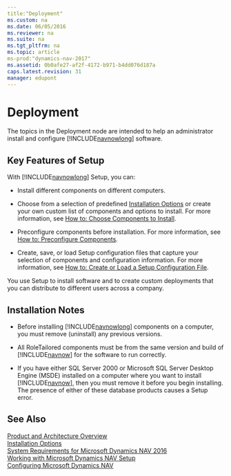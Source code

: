 ```yaml
---
title:"Deployment"
ms.custom: na
ms.date: 06/05/2016
ms.reviewer: na
ms.suite: na
ms.tgt_pltfrm: na
ms.topic: article
ms-prod:"dynamics-nav-2017"
ms.assetid: 0b0afe27-af2f-4172-b971-b4dd076d187a
caps.latest.revision: 31
manager: edupont
---
```

# Deployment
The topics in the Deployment node are intended to help an administrator install and configure [!INCLUDE[navnowlong](includes/navnowlong_md.md)] software.  
  
## Key Features of Setup  
 With [!INCLUDE[navnowlong](includes/navnowlong_md.md)] Setup, you can:  
  
-   Install different components on different computers.  
  
-   Choose from a selection of predefined [Installation Options](Installation-Options.md) or create your own custom list of components and options to install. For more information, see [How to: Choose Components to Install](../Topic/How%20to:%20Choose%20Components%20to%20Install.md).  
  
-   Preconfigure components before installation. For more information, see [How to: Preconfigure Components](../Topic/How%20to:%20Preconfigure%20Components.md).  
  
-   Create, save, or load Setup configuration files that capture your selection of components and configuration information. For more information, see [How to: Create or Load a Setup Configuration File](../Topic/How%20to:%20Create%20or%20Load%20a%20Setup%20Configuration%20File.md).  
  
 You use Setup to install software and to create custom deployments that you can distribute to different users across a company.  
  
## Installation Notes  
  
-   Before installing [!INCLUDE[navnowlong](includes/navnowlong_md.md)] components on a computer, you must remove \(uninstall\) any previous versions.  
  
-   All RoleTailored components must be from the same version and build of [!INCLUDE[navnow](includes/navnow_md.md)] for the software to run correctly.  
  
-   If you have either SQL Server 2000 or Microsoft SQL Server Desktop Engine \(MSDE\) installed on a computer where you want to install [!INCLUDE[navnow](includes/navnow_md.md)], then you must remove it before you begin installing. The presence of either of these database products causes a Setup error.  
  
## See Also  
 [Product and Architecture Overview](Product-and-Architecture-Overview.md)   
 [Installation Options](Installation-Options.md)   
 [System Requirements for Microsoft Dynamics NAV 2016](System-Requirements-for-Microsoft-Dynamics-NAV-2016.md)   
 [Working with Microsoft Dynamics NAV Setup](Working-with-Microsoft-Dynamics-NAV-Setup.md)   
 [Configuring Microsoft Dynamics NAV](Configuring-Microsoft-Dynamics-NAV.md)